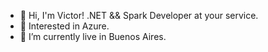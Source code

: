 - 👋 Hi, I'm Victor! .NET && Spark Developer at your service.
- 💖 Interested in Azure. 
- 🏡 I’m currently live in Buenos Aires. 


<!---
ViktorMP/ViktorMP is a ✨ special ✨ repository because its `README.md` (this file) appears on your GitHub profile.
You can click the Preview link to take a look at your changes.
--->
